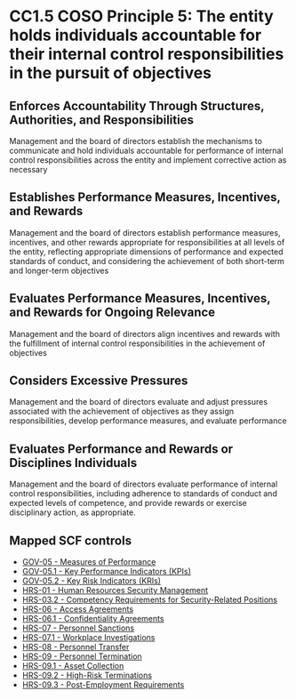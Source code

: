 # CC1.5 COSO Principle 5: The entity holds individuals accountable for their internal control responsibilities in the pursuit of objectives
## Enforces Accountability Through Structures, Authorities, and Responsibilities
Management and the board of directors establish the mechanisms to communicate and hold individuals accountable for performance of internal control responsibilities across the entity and implement corrective action as necessary
## Establishes Performance Measures, Incentives, and Rewards
Management and the board of directors establish performance measures, incentives, and other rewards appropriate for responsibilities at all levels of the entity, reflecting appropriate dimensions of performance and expected standards of conduct, and considering the achievement of both short-term and longer-term objectives
## Evaluates Performance Measures, Incentives, and Rewards for Ongoing Relevance
Management and the board of directors align incentives and rewards with the fulfillment of internal control responsibilities in the achievement of objectives
## Considers Excessive Pressures
Management and the board of directors evaluate and adjust pressures associated with the achievement of objectives as they assign responsibilities, develop performance measures, and evaluate performance
## Evaluates Performance and Rewards or Disciplines Individuals
Management and the board of directors evaluate performance of internal control responsibilities, including adherence to standards of conduct and expected levels of competence, and provide rewards or exercise disciplinary action, as appropriate.
## Mapped SCF controls
- [GOV-05 - Measures of Performance](../scf/gov-05-measuresofperformance.md)
- [GOV-05.1 - Key Performance Indicators (KPIs)](../scf/gov-051-keyperformanceindicators(kpis).md)
- [GOV-05.2 - Key Risk Indicators (KRIs)](../scf/gov-052-keyriskindicators(kris).md)
- [HRS-01 - Human Resources Security Management](../scf/hrs-01-humanresourcessecuritymanagement.md)
- [HRS-03.2 - Competency Requirements for Security-Related Positions](../scf/hrs-032-competencyrequirementsforsecurity-relatedpositions.md)
- [HRS-06 - Access Agreements](../scf/hrs-06-accessagreements.md)
- [HRS-06.1 - Confidentiality Agreements](../scf/hrs-061-confidentialityagreements.md)
- [HRS-07 - Personnel Sanctions](../scf/hrs-07-personnelsanctions.md)
- [HRS-07.1 - Workplace Investigations](../scf/hrs-071-workplaceinvestigations.md)
- [HRS-08 - Personnel Transfer](../scf/hrs-08-personneltransfer.md)
- [HRS-09 - Personnel Termination](../scf/hrs-09-personneltermination.md)
- [HRS-09.1 - Asset Collection](../scf/hrs-091-assetcollection.md)
- [HRS-09.2 - High-Risk Terminations](../scf/hrs-092-high-riskterminations.md)
- [HRS-09.3 - Post-Employment Requirements](../scf/hrs-093-post-employmentrequirements.md)